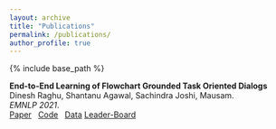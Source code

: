 ```yaml
---
layout: archive
title: "Publications"
permalink: /publications/
author_profile: true
---
```


{% include base_path %}

**End-to-End Learning of Flowchart Grounded Task Oriented Dialogs**  
Dinesh Raghu, Shantanu Agawal, Sachindra Joshi, Mausam.  
*EMNLP 2021*.  
[Paper](https://aclanthology.org/2021.emnlp-main.357.pdf) &nbsp;
[Code](https://github.com/dair-iitd/flonet) &nbsp;
[Data](https://github.com/dair-iitd/FloDial)
[Leader-Board](https://dair-iitd.github.io/FloDial/)
